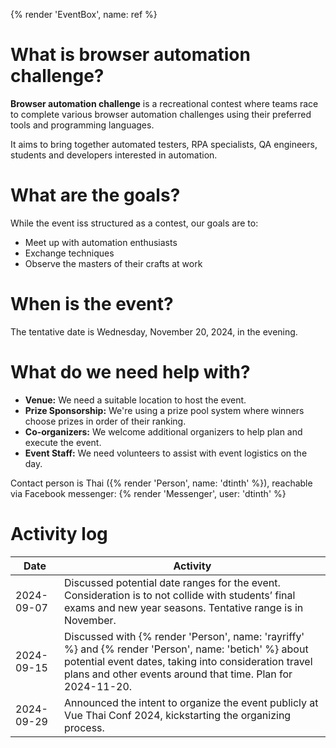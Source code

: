 {% render 'EventBox', name: ref %}

# What is browser automation challenge?

**Browser automation challenge** is a recreational contest where teams race to complete various browser automation challenges using their preferred tools and programming languages.

It aims to bring together automated testers, RPA specialists, QA engineers, students and developers interested in automation.

# What are the goals?

While the event iss structured as a contest, our goals are to:

- Meet up with automation enthusiasts
- Exchange techniques
- Observe the masters of their crafts at work

# When is the event?

The tentative date is Wednesday, November 20, 2024, in the evening.

# What do we need help with?

- **Venue:** We need a suitable location to host the event.
- **Prize Sponsorship:** We're using a prize pool system where winners choose prizes in order of their ranking.
- **Co-organizers:** We welcome additional organizers to help plan and execute the event.
- **Event Staff:** We need volunteers to assist with event logistics on the day.

Contact person is Thai ({% render 'Person', name: 'dtinth' %}), reachable via Facebook messenger: {% render 'Messenger', user: 'dtinth' %}

# Activity log

| Date | Activity |
| ---- | -------- |
| 2024-09-07 | Discussed potential date ranges for the event. Consideration is to not collide with students’ final exams and new year seasons. Tentative range is in November. |
| 2024-09-15 | Discussed with {% render 'Person', name: 'rayriffy' %} and {% render 'Person', name: 'betich' %} about potential event dates, taking into consideration travel plans and other events around that time. Plan for 2024-11-20. |
| 2024-09-29 | Announced the intent to organize the event publicly at Vue Thai Conf 2024, kickstarting the organizing process. |